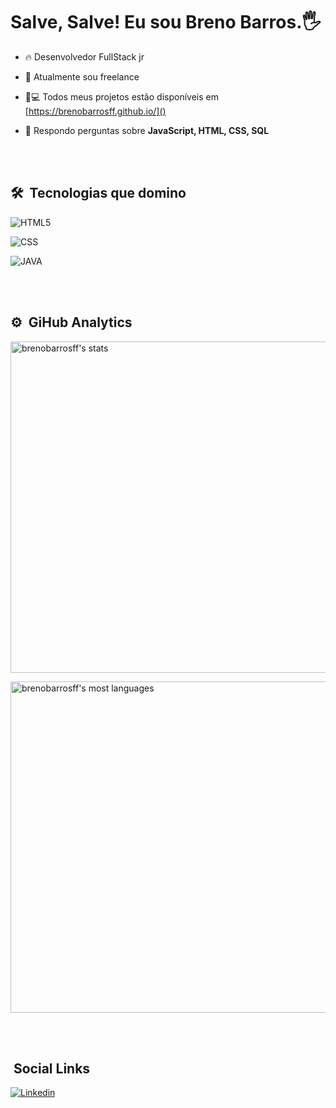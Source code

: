 <h1>Salve, Salve! Eu sou Breno Barros.🖐</h1>

- 🔥 Desenvolvedor FullStack jr

- 🔭 Atualmente sou freelance 

- 👨💻 Todos meus projetos estão disponíveis em [https://brenobarrosff.github.io/]()

- 💬 Respondo perguntas sobre **JavaScript, HTML, CSS, SQL**

<br><br>

## 🛠 &nbsp;Tecnologias que domino

<img align="center" alt="HTML5"
src="https://img.shields.io/badge/HTML5-E34F26?style=for-the-badge&logo=html5&logoColor=white">
                                                                                              
<img align="center" alt="CSS"
src="https://img.shields.io/badge/CSS-239120?&style=for-the-badge&logo=css3&logoColor=white">

<img align="center" alt="JAVA"
src="https://img.shields.io/badge/JavaScript-ED8B00?style=for-the-badge&logo=javascript&logoColor=whiteJAVASCRIPT">

<br><br>

## ⚙ &nbsp;GiHub Analytics
<img width="530em" src="https://github-readme-stats.vercel.app/api?username=brenobarrosff&show_icons=true&theme=tokyonight"
alt="brenobarrosff's stats"/>


<img width="530em" src="https://github-readme-stats.vercel.app/api/top-langs/?username=brenobarrosff&layout=compact&theme=tokyonight" alt="brenobarrosff's most languages"/>
</p>

<br><br>

## &nbsp;Social Links

[![Linkedin](https://img.shields.io/badge/LinkedIn-0077B5?style=for-the-badge&logo=linkedin&logoColor=white)](https://www.linkedin.com/in/brenobarrosff/)
